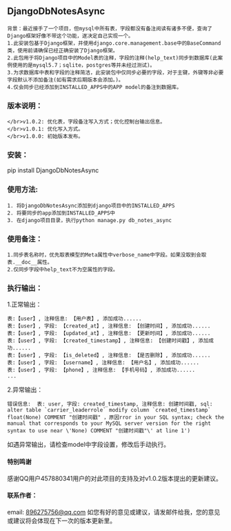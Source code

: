 ## DjangoDbNotesAsync
```
背景：最近接手了一个项目，但mysql中所有表，字段都没有备注阅读有诸多不便，查询了Django框架好像不带这个功能，遂决定自己实现一个。
1.此安装包基于Django框架，并使用django.core.management.base中的BaseCommand类，使用前请确保已经正确安装了Django框架。
2.此包用于将Django项目中的Model表的注释，字段的注释(help_text)同步到数据库(此案例使用的是mysql5.7；sqlite，postgres等并未经过测试)。
3.为求数据库中表和字段的注释简洁，此安装包中仅同步必要的字段，对于主键，外键等非必要字段默认不添加备注(如有需求后期版本会添加。)。
4.仅会同步已经添加到INSTALLED_APPS中的APP model的备注到数据库。
```

### 版本说明：
```
</br>v1.0.2: 优化表，字段备注写入方式；优化控制台输出信息。
</br>v1.0.1: 优化写入方式。
</br>v1.0.0: 初始版本发布。
```

### 安装：
  pip install DjangoDbNotesAsync

### 使用方法:
```
1. 将DjangoDbNotesAsync添加到django项目中的INSTALLED_APPS
2. 将要同步的app添加到INSTALLED_APPS中
3. 在django项目目录，执行python manage.py db_notes_async
```
### 使用备注：
```
1.同步表名称时，优先取表模型的Meta属性中verbose_name中字段。如果没取到会取表.__doc__属性。
2.仅同步字段中help_text不为空属性的字段。
```

### 执行输出：
1.正常输出：
  ```
表:【user】, 注释信息: 【用户表】, 添加成功......
表:【user】, 字段: 【created_at】, 注释信息: 【创建时间】, 添加成功......
表:【user】, 字段: 【updated_at】, 注释信息: 【更新时间】, 添加成功......
表:【user】, 字段: 【created_timestamp】, 注释信息: 【创建时间戳】, 添加成功......
表:【user】, 字段: 【is_deleted】, 注释信息: 【是否删除】, 添加成功......
表:【user】, 字段: 【username】, 注释信息: 【用户名】, 添加成功......
表:【user】, 字段: 【phone】, 注释信息: 【手机号码】, 添加成功......
  ...
  ```
2.异常输出：
  ```
  错误信息:  表: user, 字段: created_timestamp, 注释信息: 创建时间戳, sql: alter table `carrier_leaderrole` modify column `created_timestamp` float(None) COMMENT "创建时间戳" ，原因rror in your SQL syntax; check the manual that corresponds to your MySQL server version for the right syntax to use near \'None) COMMENT "创建时间戳"\' at line 1')
  ```
  如遇异常输出，请检查model中字段设置，修改后手动执行。
  
#### 特别鸣谢
感谢QQ用户457880341用户的对此项目的支持及对v1.0.2版本提出的更新建议。

#### 联系作者：
  email: 896275756@qq.com
  如您有好的意见或建议，请发邮件给我，您的意见或建议将会体现在下一次的版本更新里。
